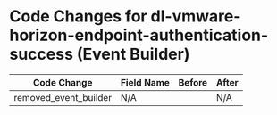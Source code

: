 # Code Changes for dl-vmware-horizon-endpoint-authentication-success (Event Builder)

| Code Change | Field Name | Before | After |
|-------------|------------|--------|-------|
| removed_event_builder | N/A |  | N/A |